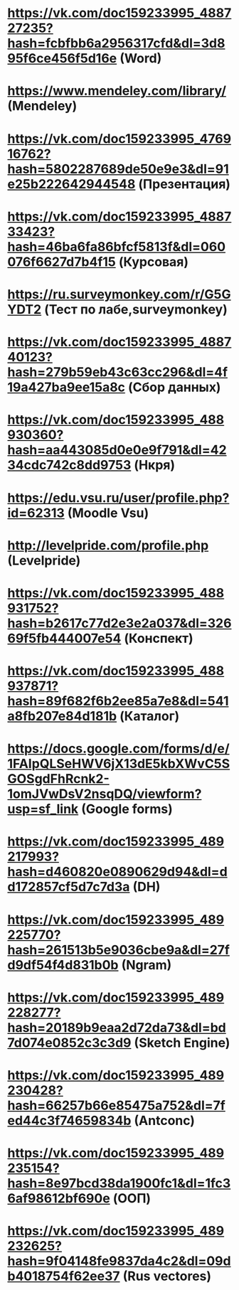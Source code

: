 # https://vk.com/doc159233995_488727235?hash=fcbfbb6a2956317cfd&dl=3d895f6ce456f5d16e (Word)
# https://www.mendeley.com/library/ (Mendeley)
# https://vk.com/doc159233995_476916762?hash=5802287689de50e9e3&dl=91e25b222642944548 (Презентация)
# https://vk.com/doc159233995_488733423?hash=46ba6fa86bfcf5813f&dl=060076f6627d7b4f15 (Курсовая)
# https://ru.surveymonkey.com/r/G5GYDT2 (Тест по лабе,surveymonkey)
# https://vk.com/doc159233995_488740123?hash=279b59eb43c63cc296&dl=4f19a427ba9ee15a8c (Сбор данных)
# https://vk.com/doc159233995_488930360?hash=aa443085d0e0e9f791&dl=4234cdc742c8dd9753 (Нкря)
# https://edu.vsu.ru/user/profile.php?id=62313 (Moodle Vsu)
# http://levelpride.com/profile.php (Levelpride)
# https://vk.com/doc159233995_488931752?hash=b2617c77d2e3e2a037&dl=32669f5fb444007e54 (Конспект)
# https://vk.com/doc159233995_488937871?hash=89f682f6b2ee85a7e8&dl=541a8fb207e84d181b (Каталог)
# https://docs.google.com/forms/d/e/1FAIpQLSeHWV6jX13dE5kbXWvC5SGOSgdFhRcnk2-1omJVwDsV2nsqDQ/viewform?usp=sf_link (Google forms)
# https://vk.com/doc159233995_489217993?hash=d460820e0890629d94&dl=dd172857cf5d7c7d3a (DH)
# https://vk.com/doc159233995_489225770?hash=261513b5e9036cbe9a&dl=27fd9df54f4d831b0b (Ngram)
# https://vk.com/doc159233995_489228277?hash=20189b9eaa2d72da73&dl=bd7d074e0852c3c3d9 (Sketch Engine)
# https://vk.com/doc159233995_489230428?hash=66257b66e85475a752&dl=7fed44c3f74659834b (Antconc)
# https://vk.com/doc159233995_489235154?hash=8e97bcd38da1900fc1&dl=1fc36af98612bf690e (ООП)
# https://vk.com/doc159233995_489232625?hash=9f04148fe9837da4c2&dl=09db4018754f62ee37 (Rus vectores)
#
